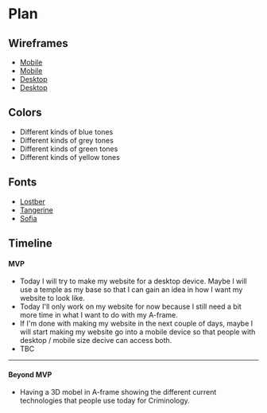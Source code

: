 # Plan

## Wireframes
* [Mobile](mobile1.png)
* [Mobile](moblie2.png)
* [Desktop](desktop1.png)
* [Desktop](desktop2.png)


## Colors
* Different kinds of blue tones
* Different kinds of grey tones
* Different kinds of green tones
* Different kinds of yellow tones

## Fonts
* [Lostber](https://fonts.google.com/selection/embed)
* [Tangerine](https://fonts.google.com/specimen/Tangerine)
* [Sofia](https://fonts.google.com/selection/embed)

## Timeline

#### MVP

* Today I will try to make my website for a desktop device. Maybe I will use a temple as my base so that I can gain an idea in how I want my website to look like.
* Today I'll only work on my website for now because I still need a bit more time in what I want to do with my A-frame.
* If I'm done with making my website in the next couple of days, maybe I will start making my website go into a mobile device so that people with desktop / mobile size decive can access both.
* TBC
  
---

#### Beyond MVP

* Having a 3D mobel in A-frame showing the different current technologies that people use today for Criminology. 
